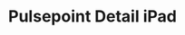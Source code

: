 ---
title: Pulsepoint Detail iPad
image: images/slides/pulsepoint-detail-ipad.jpg
width: 2500
height: 1406
---